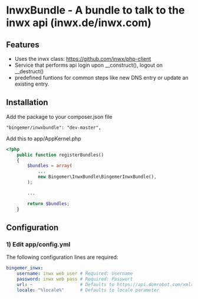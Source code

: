 InwxBundle - A bundle to talk to the inwx api (inwx.de/inwx.com)
==============================================================

Features
--------

 * Uses the inwx class: https://github.com/inwx/php-client
 * Service that performs api login upon __construct(), logout on __destruct()
 * predefined funtions for common steps like new DNS entry or update an existing entry.

Installation
-----------------------------------

Add the package to your composer.json file
```
"bingemer/inwxbundle": "dev-master",
```

Add this to app/AppKernel.php
```php
<?php
    public function registerBundles()
    {
        $bundles = array(
            ...
            new Bingemer\InwxBundle\BingemerInwxBundle(),
        );

        ...

        return $bundles;
    }
```


Configuration
-------------

### 1) Edit app/config.yml

The following configuration lines are required:

```yaml
bingemer_inwx:
    username: inwx web user # Required: Username
    password: inwx web pass # Required: Passwort
    url: ~                  # Defaults to https://api.domrobot.com/xmlrpc/   
    locale: "%locale%"      # Defaults to locale parameter
```
